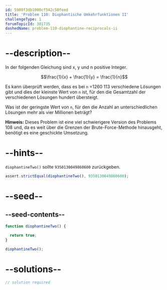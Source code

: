```yaml
---
id: 5900f3db1000cf542c50feed
title: 'Problem 110: Diophantische Umkehrfunktionen II'
challengeType: 1
forumTopicId: 301735
dashedName: problem-110-diophantine-reciprocals-ii
---
```


# --description--

In der folgenden Gleichung sind x, y und n positive Integer.

$$\frac{1}{x} + \frac{1}{y} = \frac{1}{n}$$

Es kann überprüft werden, dass es bei `n` =1260 113 verschiedene Lösungen gibt und dies der kleinste Wert von `n` ist, für den die Gesamtzahl der verschiedenen Lösungen hundert übersteigt.

Was ist der geringste Wert von `n`, für den die Anzahl an unterschiedlichen Lösungen mehr als vier Millionen beträgt?

**Hinweis:** Dieses Problem ist eine viel schwierigere Version des Problems 108 und, da es weit über die Grenzen der Brute-Force-Methode hinausgeht, benötigt es eine geschickte Umsetzung.

# --hints--

`diophantineTwo()` sollte `9350130049860600` zurückgeben.

```js
assert.strictEqual(diophantineTwo(), 9350130049860600);
```

# --seed--

## --seed-contents--

```js
function diophantineTwo() {

  return true;
}

diophantineTwo();
```

# --solutions--

```js
// solution required
```
